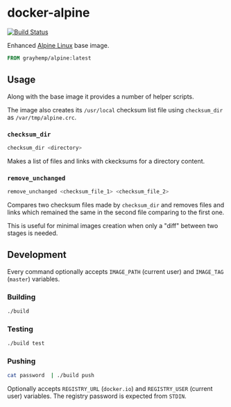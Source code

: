 # docker-alpine

[![Build Status](https://travis-ci.org/grayhemp/container-alpine.svg?branch=master)](https://travis-ci.org/grayhemp/container-alpine)

Enhanced [Alpine Linux][alpine-linux] base image.

```dockerfile
FROM grayhemp/alpine:latest
```

## Usage

Along with the base image it provides a number of helper scripts.

The image also creates its `/usr/local` checksum list file using
`checksum_dir` as `/var/tmp/alpine.crc`.

### `checksum_dir`

```bash
checksum_dir <directory>
```

Makes a list of files and links with ckecksums for a directory
content.

### `remove_unchanged`

```bash
remove_unchanged <checksum_file_1> <checksum_file_2>
```

Compares two checksum files made by `checksum_dir` and removes files
and links which remained the same in the second file comparing to the
first one.

This is useful for minimal images creation when only a "diff" between
two stages is needed.

## Development

Every command optionally accepts `IMAGE_PATH` (current user) and
`IMAGE_TAG` (`master`) variables.

### Building

```bash
./build
```

### Testing

```bash
./build test
```

### Pushing

```bash
cat password  | ./build push
```

Optionally accepts `REGISTRY_URL` (`docker.io`) and `REGISTRY_USER`
(current user) variables. The registry password is expected from
`STDIN`.

<!-- Links -->

[alpine-linux]: https://www.alpinelinux.org
